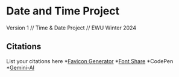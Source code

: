 # Date and Time Project
Version 1 // Time & Date Project // EWU Winter 2024

## Citations
List your citations here
*[Favicon Generator](https://www.favicon.io)
*[Font Share](https://www.fontshare.com/)
*CodePen
*[Gemini-AI](https://deepmind.google/)
